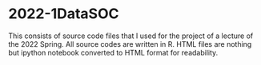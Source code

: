 # 2022-1DataSOC

This consists of  source code files that I used for the project of a lecture of the 2022 Spring.
All source codes are written in R. HTML files are nothing but ipython notebook converted to HTML format for readability.
